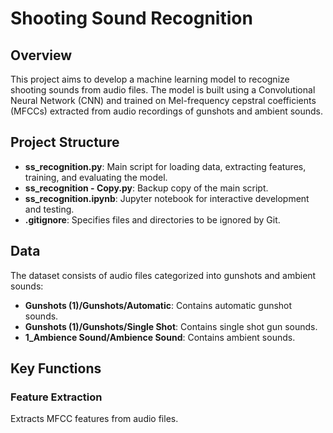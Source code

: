 # Shooting Sound Recognition

## Overview
This project aims to develop a machine learning model to recognize shooting sounds from audio files. The model is built using a Convolutional Neural Network (CNN) and trained on Mel-frequency cepstral coefficients (MFCCs) extracted from audio recordings of gunshots and ambient sounds.

## Project Structure
- **ss_recognition.py**: Main script for loading data, extracting features, training, and evaluating the model.
- **ss_recognition - Copy.py**: Backup copy of the main script.
- **ss_recognition.ipynb**: Jupyter notebook for interactive development and testing.
- **.gitignore**: Specifies files and directories to be ignored by Git.

## Data
The dataset consists of audio files categorized into gunshots and ambient sounds:
- **Gunshots (1)/Gunshots/Automatic**: Contains automatic gunshot sounds.
- **Gunshots (1)/Gunshots/Single Shot**: Contains single shot gun sounds.
- **1_Ambience Sound/Ambience Sound**: Contains ambient sounds.

## Key Functions
### Feature Extraction
Extracts MFCC features from audio files.